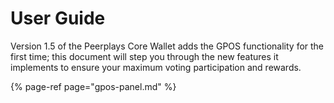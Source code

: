 # User Guide

Version 1.5 of the Peerplays Core Wallet adds the GPOS functionality for the first time; this document will step you through the new features it implements to ensure your maximum voting participation and rewards.

{% page-ref page="gpos-panel.md" %}





